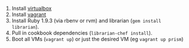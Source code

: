 1. Install [virtualbox](https://www.virtualbox.org/wiki/Downloads)
2. Install [vagrant](http://vagrantup.com/downloads)
3. Install Ruby 1.9.3 (via rbenv or rvm) and librarian (`gem install librarian`).
4. Pull in cookbook dependencies (`librarian-chef install`).
6. Boot all VMs (`vagrant up`) or just the desired VM (eg `vagrant up prism`)
